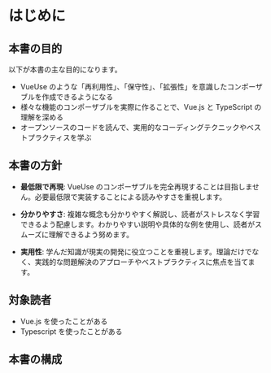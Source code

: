 # はじめに


## 本書の目的

以下が本書の主な目的になります。

- VueUse のような「再利用性」、「保守性」、「拡張性」を意識したコンポーザブルを作成できるようになる
- 様々な機能のコンポーザブルを実際に作ることで、Vue.js と TypeScript の理解を深める
- オープンソースのコードを読んで、実用的なコーディングテクニックやベストプラクティスを学ぶ

## 本書の方針

- **最低限で再現**: VueUse のコンポーザブルを完全再現することは目指しません。必要最低限で実装することによる読みやすさを重視します。

- **分かりやすさ**: 複雑な概念も分かりやすく解説し、読者がストレスなく学習できるよう配慮します。わかりやすい説明や具体的な例を使用し、読者がスムーズに理解できるよう努めます。

- **実用性**: 学んだ知識が現実の開発に役立つことを重視します。理論だけでなく、実践的な問題解決のアプローチやベストプラクティスに焦点を当てます。

## 対象読者

- Vue.js を使ったことがある
- Typescript を使ったことがある


## 本書の構成

<!-- TODO: write about book structure  -->